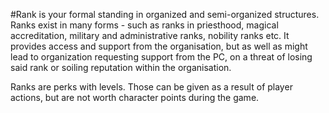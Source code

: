 #Rank is your formal standing in organized and semi-organized structures.
Ranks exist in many forms - such as ranks in priesthood, magical accreditation, military and administrative ranks, nobility ranks etc.
It provides access and support from the organisation, but as well as might lead to organization requesting support from the PC, on a threat of losing said rank or soiling reputation within the organisation.

Ranks are perks with levels. Those can be given as a result of player actions, but are not worth character points during the game.

